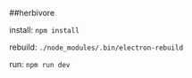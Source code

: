 ##herbivore

install: `npm install`

rebuild: `./node_modules/.bin/electron-rebuild` 

run: `npm run dev`


